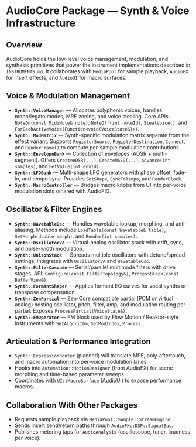 # AudioCore Package — Synth & Voice Infrastructure

## Overview
AudioCore holds the low-level voice management, modulation, and synthesis primitives that power the instrument implementations described in `INSTRUMENTS.md`. It collaborates with `MediaPool` for sample playback, `AudioFX` for insert effects, and `AudioUI` for macro surfaces.

## Voice & Modulation Management

- **`Synth::VoiceManager`** — Allocates polyphonic voices, handles mono/legato modes, MPE zoning, and voice stealing. Core APIs: `NoteOn(const MidiNote& note)`, `NoteOff(int noteId)`, `StealVoice()`, and `ForEachActiveVoice(Function<void(VoiceState&)>)`.
- **`Synth::ModMatrix`** — Synth-specific modulation matrix separate from the effect variant. Supports `RegisterSource`, `RegisterDestination`, `Connect`, and `RenderFrame()` to compute per-sample modulation contributions.
- **`Synth::EnvelopeBank`** — Collection of envelopes (ADSR + multi-segment). Offers `CreateADSR(...)`, `CreateMSEG(...)`, `Advance(int samples)`, and `GetValue(int envId)`.
- **`Synth::LFOBank`** — Multi-shape LFO generators with phase offset, fade-in, and tempo sync. Provides `SetShape`, `SyncToTempo`, and `RenderBlock`.
- **`Synth::MacroController`** — Bridges macro knobs from UI into per-voice modulation slots (shared with AudioFX).

## Oscillator & Filter Engines

- **`Synth::WavetableOsc`** — Handles wavetable lookup, morphing, and anti-aliasing. Methods include `LoadTable(const Wavetable& table)`, `SetMorph(double morph)`, and `Render(int samples)`.
- **`Synth::OscillatorVA`** — Virtual-analog oscillator stack with drift, sync, and pulse-width modulation.
- **`Synth::UnisonStack`** — Spreads multiple oscillators with detune/spread settings; integrates with `OscillatorVA` and `WavetableOsc`.
- **`Synth::FilterCascade`** — Serial/parallel multimode filters with drive stages. API: `Configure(const FilterTopology&)`, `ProcessBlock(const BufferView&)`.
- **`Synth::FormantShaper`** — Applies formant EQ curves for vocal synths or transpose compensation.
- **`Synth::ZenPartial`** — Zen-Core compatible partial (PCM or virtual analog) hosting oscillator, pitch, filter, amp, and modulation routing per partial. Exposes `ProcessPartial(VoiceState&)`.
- **`Synth::FMOperator`** — FM block used by Flow Motion / Reaktor-style instruments with `SetAlgorithm`, `SetModIndex`, `Process`.

## Articulation & Performance Integration

- `Synth::ExpressionRouter` (planned) will translate MPE, poly-aftertouch, and macro automation into per-voice modulation lanes.
- Hooks into `Automation::MotionDesigner` (from AudioFX) for scene morphing and time-based parameter sweeps.
- Coordinates with `UI::MacroSurface` (AudioUI) to expose performance macros.

## Collaboration With Other Packages

- Requests sample playback via `MediaPool::Sample::StreamEngine`.
- Sends insert send/return paths through `AudioFX::DSP::SignalBus`.
- Publishes metering taps for `AudioAnalysis` (oscilloscope, tuner, loudness per voice).
